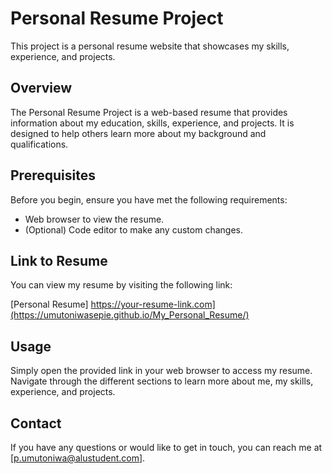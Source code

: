 # Personal Resume Project

This project is a personal resume website that showcases my skills, experience, and projects.

## Overview

The Personal Resume Project is a web-based resume that provides information about my education, skills, experience, and projects. It is designed to help others learn more about my background and qualifications.

## Prerequisites

Before you begin, ensure you have met the following requirements:

- Web browser to view the resume.
- (Optional) Code editor to make any custom changes.

## Link to Resume

You can view my resume by visiting the following link:

[Personal Resume] https://your-resume-link.com](https://umutoniwasepie.github.io/My_Personal_Resume/)

## Usage

Simply open the provided link in your web browser to access my resume. Navigate through the different sections to learn more about me, my skills, experience, and projects.

## Contact

If you have any questions or would like to get in touch, you can reach me at [p.umutoniwa@alustudent.com].

